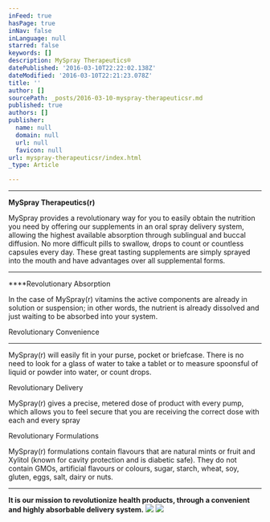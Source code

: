 ```yaml
---
inFeed: true
hasPage: true
inNav: false
inLanguage: null
starred: false
keywords: []
description: MySpray Therapeutics®
datePublished: '2016-03-10T22:22:02.138Z'
dateModified: '2016-03-10T22:21:23.078Z'
title: ''
author: []
sourcePath: _posts/2016-03-10-myspray-therapeuticsr.md
published: true
authors: []
publisher:
  name: null
  domain: null
  url: null
  favicon: null
url: myspray-therapeuticsr/index.html
_type: Article

---
```

****

**MySpray Therapeutics(r)**

MySpray provides a revolutionary way for you to
easily obtain the nutrition you need by offering our supplements in an oral
spray delivery system, allowing the highest
available absorption through sublingual and buccal diffusion. No
more difficult pills to swallow, drops to count or countless capsules every
day. These great tasting supplements are simply sprayed into the mouth and have
advantages over all supplemental forms.

****

****Revolutionary Absorption

In the case of MySpray(r) vitamins the
active components are already in solution or suspension; in other words, the
nutrient is already dissolved and just waiting to be absorbed into your system.

Revolutionary
Convenience

************

MySpray(r) will easily fit in your purse, pocket or briefcase. There is no need
to look for a glass of water to take a tablet or to measure spoonsful of liquid
or powder into water, or count drops.

Revolutionary Delivery

MySpray(r) gives a precise,
metered dose of product with every pump, which allows you to feel secure that
you are receiving the correct dose with each and every spray

Revolutionary Formulations

MySpray(r) formulations contain flavours
that are natural mints or fruit and Xylitol (known for cavity protection and is
diabetic safe). They do not contain GMOs, artificial flavours or colours, sugar,
starch, wheat, soy, gluten, eggs, salt, dairy or nuts.

****

**It
is our mission to revolutionize health products, through a convenient and
highly absorbable delivery system.**
![](https://s3-us-west-2.amazonaws.com/the-grid-img/p/62e1a3b3a164ea8a8027a3b9b5ac4775126de695.png)
![](https://s3-us-west-2.amazonaws.com/the-grid-img/p/ec4f701f6efd88f15f446d1c5d64dcac755fcedf.png)